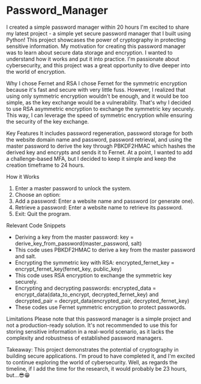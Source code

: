 # Password_Manager
I created a simple password manager within 20 hours
I'm excited to share my latest project - a simple yet secure password manager that I built using Python! This project showcases the power of cryptography in protecting sensitive information. 
My motivation for creating this password manager was to learn about secure data storage and encryption. I wanted to understand how it works and put it into practice. I'm passionate about cybersecurity, and this project was a great opportunity to dive deeper into the world of encryption.

Why I chose Fernet and RSA
I chose Fernet for the symmetric encryption because it's fast and secure with very little fuss. However, I realized that using only symmetric encryption wouldn't be enough, and it would be too simple, as the key exchange would be a vulnerability. That's why I decided to use RSA asymmetric encryption to exchange the symmetric key securely. This way, I can leverage the speed of symmetric encryption while ensuring the security of the key exchange.

Key Features
It includes password regeneration, password storage for both the website domain name and password, password retrieval, and using the master password to derive the key through PBKDF2HMAC which hashes the derived key and encrypts and sends it to Fernet. At a point, I wanted to add a challenge-based MFA, but I decided to keep it simple and keep the creation timeframe to 24 hours.

How it Works
1. Enter a master password to unlock the system.
2. Choose an option:
 1. Add a password: Enter a website name and password (or generate one).
 2. Retrieve a password: Enter a website name to retrieve its password.
 3. Exit: Quit the program.

Relevant Code Snippets

- Deriving a key from the master password: key = derive_key_from_password(master_password, salt)
- This code uses PBKDF2HMAC to derive a key from the master password and salt.
- Encrypting the symmetric key with RSA: encrypted_fernet_key = encrypt_fernet_key(fernet_key, public_key)
- This code uses RSA encryption to exchange the symmetric key securely.
- Encrypting and decrypting passwords: encrypted_data = encrypt_data(data_to_encrypt, decrypted_fernet_key) and decrypted_pair = decrypt_data(encrypted_pair, decrypted_fernet_key)
- These codes use Fernet symmetric encryption to protect passwords.

Limitations 
Please note that this password manager is a simple project and not a production-ready solution. It's not recommended to use this for storing sensitive information in a real-world scenario, as it lacks the complexity and robustness of established password managers.

Takeaway: This project demonstrates the potential of cryptography in building secure applications. I'm proud to have completed it, and I'm excited to continue exploring the world of cybersecurity. Well, as regards the timeline, if I add the time for the research, it would probably be 23 hours, but...😎😁
